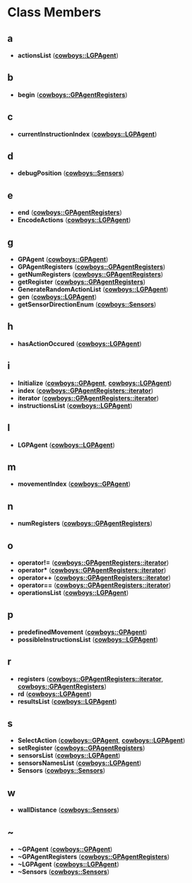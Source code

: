 
# Class Members



## a

* **actionsList** ([**cowboys::LGPAgent**](classcowboys_1_1_l_g_p_agent.md))


## b

* **begin** ([**cowboys::GPAgentRegisters**](classcowboys_1_1_g_p_agent_registers.md))


## c

* **currentInstructionIndex** ([**cowboys::LGPAgent**](classcowboys_1_1_l_g_p_agent.md))


## d

* **debugPosition** ([**cowboys::Sensors**](classcowboys_1_1_sensors.md))


## e

* **end** ([**cowboys::GPAgentRegisters**](classcowboys_1_1_g_p_agent_registers.md))
* **EncodeActions** ([**cowboys::LGPAgent**](classcowboys_1_1_l_g_p_agent.md))


## g

* **GPAgent** ([**cowboys::GPAgent**](classcowboys_1_1_g_p_agent.md))
* **GPAgentRegisters** ([**cowboys::GPAgentRegisters**](classcowboys_1_1_g_p_agent_registers.md))
* **getNumRegisters** ([**cowboys::GPAgentRegisters**](classcowboys_1_1_g_p_agent_registers.md))
* **getRegister** ([**cowboys::GPAgentRegisters**](classcowboys_1_1_g_p_agent_registers.md))
* **GenerateRandomActionList** ([**cowboys::LGPAgent**](classcowboys_1_1_l_g_p_agent.md))
* **gen** ([**cowboys::LGPAgent**](classcowboys_1_1_l_g_p_agent.md))
* **getSensorDirectionEnum** ([**cowboys::Sensors**](classcowboys_1_1_sensors.md))


## h

* **hasActionOccured** ([**cowboys::LGPAgent**](classcowboys_1_1_l_g_p_agent.md))


## i

* **Initialize** ([**cowboys::GPAgent**](classcowboys_1_1_g_p_agent.md), [**cowboys::LGPAgent**](classcowboys_1_1_l_g_p_agent.md))
* **index** ([**cowboys::GPAgentRegisters::iterator**](classcowboys_1_1_g_p_agent_registers_1_1iterator.md))
* **iterator** ([**cowboys::GPAgentRegisters::iterator**](classcowboys_1_1_g_p_agent_registers_1_1iterator.md))
* **instructionsList** ([**cowboys::LGPAgent**](classcowboys_1_1_l_g_p_agent.md))


## l

* **LGPAgent** ([**cowboys::LGPAgent**](classcowboys_1_1_l_g_p_agent.md))


## m

* **movementIndex** ([**cowboys::GPAgent**](classcowboys_1_1_g_p_agent.md))


## n

* **numRegisters** ([**cowboys::GPAgentRegisters**](classcowboys_1_1_g_p_agent_registers.md))


## o

* **operator!=** ([**cowboys::GPAgentRegisters::iterator**](classcowboys_1_1_g_p_agent_registers_1_1iterator.md))
* **operator\*** ([**cowboys::GPAgentRegisters::iterator**](classcowboys_1_1_g_p_agent_registers_1_1iterator.md))
* **operator++** ([**cowboys::GPAgentRegisters::iterator**](classcowboys_1_1_g_p_agent_registers_1_1iterator.md))
* **operator==** ([**cowboys::GPAgentRegisters::iterator**](classcowboys_1_1_g_p_agent_registers_1_1iterator.md))
* **operationsList** ([**cowboys::LGPAgent**](classcowboys_1_1_l_g_p_agent.md))


## p

* **predefinedMovement** ([**cowboys::GPAgent**](classcowboys_1_1_g_p_agent.md))
* **possibleInstructionsList** ([**cowboys::LGPAgent**](classcowboys_1_1_l_g_p_agent.md))


## r

* **registers** ([**cowboys::GPAgentRegisters::iterator**](classcowboys_1_1_g_p_agent_registers_1_1iterator.md), [**cowboys::GPAgentRegisters**](classcowboys_1_1_g_p_agent_registers.md))
* **rd** ([**cowboys::LGPAgent**](classcowboys_1_1_l_g_p_agent.md))
* **resultsList** ([**cowboys::LGPAgent**](classcowboys_1_1_l_g_p_agent.md))


## s

* **SelectAction** ([**cowboys::GPAgent**](classcowboys_1_1_g_p_agent.md), [**cowboys::LGPAgent**](classcowboys_1_1_l_g_p_agent.md))
* **setRegister** ([**cowboys::GPAgentRegisters**](classcowboys_1_1_g_p_agent_registers.md))
* **sensorsList** ([**cowboys::LGPAgent**](classcowboys_1_1_l_g_p_agent.md))
* **sensorsNamesList** ([**cowboys::LGPAgent**](classcowboys_1_1_l_g_p_agent.md))
* **Sensors** ([**cowboys::Sensors**](classcowboys_1_1_sensors.md))


## w

* **wallDistance** ([**cowboys::Sensors**](classcowboys_1_1_sensors.md))


## ~

* **~GPAgent** ([**cowboys::GPAgent**](classcowboys_1_1_g_p_agent.md))
* **~GPAgentRegisters** ([**cowboys::GPAgentRegisters**](classcowboys_1_1_g_p_agent_registers.md))
* **~LGPAgent** ([**cowboys::LGPAgent**](classcowboys_1_1_l_g_p_agent.md))
* **~Sensors** ([**cowboys::Sensors**](classcowboys_1_1_sensors.md))




